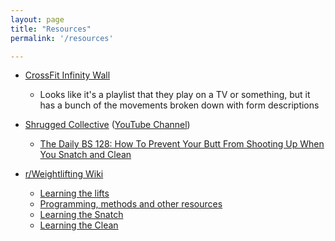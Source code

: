 ```yaml
---
layout: page
title: "Resources"
permalink: '/resources'

---
```


- [CrossFit Infinity Wall](https://www.youtube.com/playlist?list=PLdWvFCOAvyr1qYhgPz_-wnCcxTO7VHdFo)
    - Looks like it's a playlist that they play on a TV or something, but it
      has a bunch of the movements broken down with form descriptions

- [Shrugged Collective](https://shruggedcollective.com) ([YouTube Channel](https://www.youtube.com/user/FITrTV/videos))
    - [The Daily BS 128: How To Prevent Your Butt From Shooting Up When You Snatch and Clean](https://www.youtube.com/watch?v=zmi4zBuekF8&feature=youtu.be)

- [r/Weightlifting Wiki](https://www.reddit.com/r/weightlifting/wiki/index)
    - [Learning the lifts](https://www.reddit.com/r/weightlifting/wiki/index#wiki_learning_the_lifts)
    - [Programming, methods and other resources](https://www.reddit.com/r/weightlifting/wiki/index#wiki_programming.2C_methods_and_other_resources)
    - [Learning the Snatch](https://www.reddit.com/r/weightlifting/wiki/index#wiki_learning_the_snatch)
    - [Learning the Clean](https://www.reddit.com/r/weightlifting/wiki/index#wiki_learning_the_clean)
